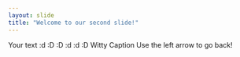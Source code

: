 ```yaml
---
layout: slide
title: "Welcome to our second slide!"
---
```

Your text :d :D :D :d :d :D Witty Caption
Use the left arrow to go back!

